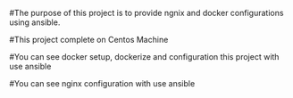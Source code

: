 
#The purpose of this project is to provide ngnix and docker configurations using ansible.

#This project complete on Centos Machine

#You can see docker setup, dockerize and configuration this project with use ansible

#You can see nginx configuration with use ansible
